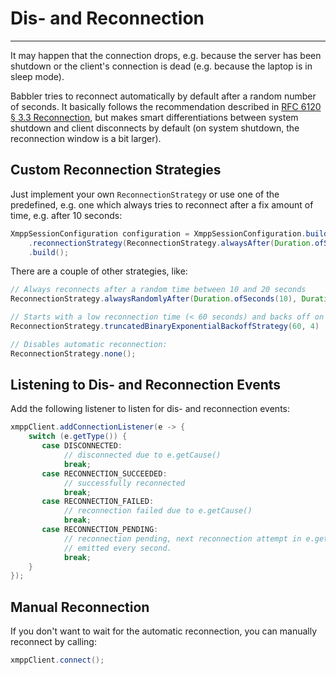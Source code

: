 # Dis- and Reconnection
---

It may happen that the connection drops, e.g. because the server has been shutdown or the client's connection is dead
(e.g. because the laptop is in sleep mode).

Babbler tries to reconnect automatically by default after a random number of seconds. It basically follows the recommendation described in
[RFC 6120 § 3.3 Reconnection](http://xmpp.org/rfcs/rfc6120.html#tcp-reconnect), but makes smart differentiations between system shutdown and client disconnects by default
(on system shutdown, the reconnection window is a bit larger).

## Custom Reconnection Strategies

Just implement your own `ReconnectionStrategy` or use one of the predefined, e.g. one which always tries to reconnect after a fix amount of time, e.g. after 10 seconds:

```java
XmppSessionConfiguration configuration = XmppSessionConfiguration.builder()
    .reconnectionStrategy(ReconnectionStrategy.alwaysAfter(Duration.ofSeconds(10)))
    .build();
```

There are a couple of other strategies, like:

```java
// Always reconnects after a random time between 10 and 20 seconds
ReconnectionStrategy.alwaysRandomlyAfter(Duration.ofSeconds(10), Duration.ofSeconds(20))

// Starts with a low reconnection time (< 60 seconds) and backs off on each successive attempt.
ReconnectionStrategy.truncatedBinaryExponentialBackoffStrategy(60, 4)

// Disables automatic reconnection:
ReconnectionStrategy.none();
```

## Listening to Dis- and Reconnection Events

Add the following listener to listen for dis- and reconnection events:

```java
xmppClient.addConnectionListener(e -> {
    switch (e.getType()) {
       case DISCONNECTED:
            // disconnected due to e.getCause()
            break;
       case RECONNECTION_SUCCEEDED:
            // successfully reconnected
            break;
       case RECONNECTION_FAILED:
            // reconnection failed due to e.getCause()
            break;
       case RECONNECTION_PENDING:
            // reconnection pending, next reconnection attempt in e.getNextReconnectionAttempt()
            // emitted every second.
            break;
    }
});
```

## Manual Reconnection

If you don't want to wait for the automatic reconnection, you can manually reconnect by calling:

```java
xmppClient.connect();
```